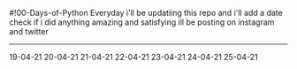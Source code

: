 #!00-Days-of-Python
Everyday i'll be updatiing this repo and i'll add a date check
if i did anything amazing and satisfying ill be posting on instagram and twitter
<hr>
19-04-21
20-04-21
21-04-21
22-04-21
23-04-21
24-04-21
25-04-21